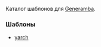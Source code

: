 
Каталог шаблонов для  [Generamba](https://github.com/rambler-digital-solutions/Generamba).

### Шаблоны
- [yarch](link_yo_yarch)
